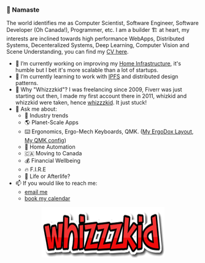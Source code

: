 ### 🙏 Namaste

The world identifies me as Computer Scientist, Software Engineer, Software Developer (Oh Canada!), Programmer, etc. I am a builder 🏗️ at heart, my interests are inclined towards high performance WebApps, Distributed Systems, Decenteralized Systems, Deep Learning, Computer Vision and Scene Understanding, you can find my [CV here](https://nishantarora.in/CV).

- 🔭 I’m currently working on improving my [Home Infrastructure](https://github.com/whizzzkid/home-infrastructure), it's humble but I bet it's more scalable than a lot of startups.
- 🌱 I’m currently learning to work with [IPFS](https://www.wikiwand.com/en/InterPlanetary_File_System) and distributed design patterns.
- 🤔 Why "Whizzzkid"? I was freelancing since 2009, Fiverr was just starting out then, I made my first account there in 2011, whizkid and whizzkid were taken, hence [whizzzkid](https://www.fiverr.com/whizzzkid). It just stuck!
- 💬 Ask me about:
    - 🤖 Industry trends
    - 🌎 Planet-Scale Apps
    - ⌨️ Ergonomics, Ergo-Mech Keyboards, QMK. ([My ErgoDox Layout](https://configure.ergodox-ez.com/ergodox-ez/layouts/EWV4v/latest/0), [My QMK config](https://github.com/whizzzkid/qmk_firmware/blob/master/keyboards/ergodox_ez/keymaps/whizzzkid/keymap.c))
    - 🏡 Home Automation
    - 🇨🇦 Moving to Canada
    - 💰 Financial Wellbeing
    - 🔥 F.I.R.E
    - 👻 Life or Afterlife?
- 📫 If you would like to reach me:
    - [email me](mailto:me@nishantarora.in)
    - [book my calendar](https://nishantarora.in/cal)
    
    
<p align="center">
  <img src="https://raw.githubusercontent.com/whizzzkid/whizzzkid/master/whizzzkid-logo.png">
</p>
